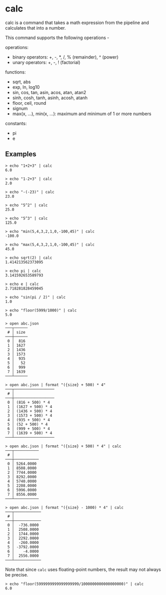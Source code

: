 # calc

calc is a command that takes a math expression from the pipeline and calculates that into a number.

This command supports the following operations -

operations:

* binary operators: +, -, *, /, % (remainder), ^ (power)
* unary operators: +, -, ! (factorial)

functions:

* sqrt, abs
* exp, ln, log10
* sin, cos, tan, asin, acos, atan, atan2
* sinh, cosh, tanh, asinh, acosh, atanh
* floor, ceil, round
* signum
* max(x, ...), min(x, ...): maximum and minimum of 1 or more numbers

constants:

* pi
* e

## Examples

```shell
> echo "1+2+3" | calc
6.0
```

```shell
> echo "1-2+3" | calc
2.0
```

```shell
> echo "-(-23)" | calc
23.0
```

```shell
> echo "5^2" | calc
25.0
```

```shell
> echo "5^3" | calc
125.0
```

```shell
> echo "min(5,4,3,2,1,0,-100,45)" | calc
-100.0
```

```shell
> echo "max(5,4,3,2,1,0,-100,45)" | calc
45.0
```

```shell
> echo sqrt(2) | calc
1.414213562373095
```

```shell
> echo pi | calc
3.141592653589793
```

```shell
> echo e | calc
2.718281828459045
```

```shell
> echo "sin(pi / 2)" | calc
1.0
```

```shell
> echo "floor(5999/1000)" | calc
5.0
```

```shell
> open abc.json
───┬──────
 # │ size
───┼──────
 0 │  816
 1 │ 1627
 2 │ 1436
 3 │ 1573
 4 │  935
 5 │   52
 6 │  999
 7 │ 1639
───┴──────
```

```shell
> open abc.json | format "({size} + 500) * 4"
───┬──────────────────
 # │
───┼──────────────────
 0 │ (816 + 500) * 4
 1 │ (1627 + 500) * 4
 2 │ (1436 + 500) * 4
 3 │ (1573 + 500) * 4
 4 │ (935 + 500) * 4
 5 │ (52 + 500) * 4
 6 │ (999 + 500) * 4
 7 │ (1639 + 500) * 4
───┴──────────────────
```

```shell
> open abc.json | format "({size} + 500) * 4" | calc
───┬───────────
 # │
───┼───────────
 0 │ 5264.0000
 1 │ 8508.0000
 2 │ 7744.0000
 3 │ 8292.0000
 4 │ 5740.0000
 5 │ 2208.0000
 6 │ 5996.0000
 7 │ 8556.0000
───┴───────────
```

```shell
> open abc.json | format "({size} - 1000) * 4" | calc
───┬────────────
 # │
───┼────────────
 0 │  -736.0000
 1 │  2508.0000
 2 │  1744.0000
 3 │  2292.0000
 4 │  -260.0000
 5 │ -3792.0000
 6 │    -4.0000
 7 │  2556.0000
───┴────────────
```

Note that since `calc` uses floating-point numbers, the result may not always be precise.

```shell
> echo "floor(5999999999999999999/1000000000000000000)" | calc
6.0
```

